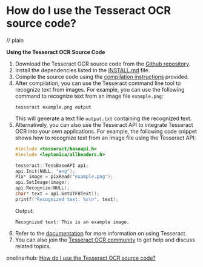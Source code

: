 # How do I use the Tesseract OCR source code?
// plain

**Using the Tesseract OCR Source Code**

1. Download the Tesseract OCR source code from the [Github repository](https://github.com/tesseract-ocr/tesseract).
2. Install the dependencies listed in the [INSTALL.md](https://github.com/tesseract-ocr/tesseract/blob/master/INSTALL.md) file.
3. Compile the source code using the [compilation instructions](https://github.com/tesseract-ocr/tesseract/wiki/Compiling) provided.
4. After compilation, you can use the Tesseract command line tool to recognize text from images.
   For example, you can use the following command to recognize text from an image file `example.png`:
   ```
   tesseract example.png output
   ```
   This will generate a text file `output.txt` containing the recognized text.
5. Alternatively, you can also use the Tesseract API to integrate Tesseract OCR into your own applications.
   For example, the following code snippet shows how to recognize text from an image file using the Tesseract API:
   ```cpp
   #include <tesseract/baseapi.h>
   #include <leptonica/allheaders.h>

   tesseract::TessBaseAPI api;
   api.Init(NULL, "eng");
   Pix* image = pixRead("example.png");
   api.SetImage(image);
   api.Recognize(NULL);
   char* text = api.GetUTF8Text();
   printf("Recognized text: %s\n", text);
   ```
   Output:
   ```
   Recognized text: This is an example image.
   ```
6. Refer to the [documentation](https://tesseract-ocr.github.io/tessdoc/) for more information on using Tesseract.
7. You can also join the [Tesseract OCR community](https://groups.google.com/forum/#!forum/tesseract-ocr) to get help and discuss related topics.

onelinerhub: [How do I use the Tesseract OCR source code?](https://onelinerhub.com/tesseract-ocr/how-do-i-use-the-tesseract-ocr-source-code)